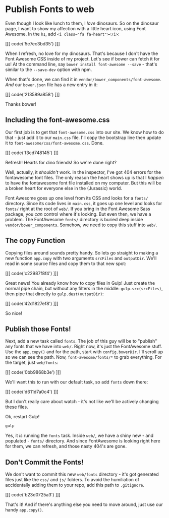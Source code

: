 # Publish Fonts to web

Even though I look like lunch to them, I *love* dinosaurs. So on the dinosaur
page, I want to show my affection with a little heart icon, using Font Awesome.
In the `h1`, add `<i class="fa fa-heart"></i>`:

[[[ code('5e7ec3bd35') ]]]

When I refresh, no love for my dinosaurs. That's because I don't have the
Font Awesome CSS inside of my project. Let's see if bower can fetch it for
us! At the command line, say `bower install font-awesome --save` - that's
similar to the `--save-dev` option with npm.

When that's done, we can find it in `vendor/bower_components/font-awesome`.
*And* our `bower.json` file has a new entry in it:

[[[ code('213589a858') ]]]

Thanks bower!

## Including the font-awesome.css

Our first job is to get that `font-awesome.css` into our site. We know how
to do that - just add it to our `main.css` file. I'll copy the bootstrap
line then update it to `font-awesome/css/font-awesome.css`. Done.

[[[ code('f3cd748145') ]]]

Refresh! Hearts for dino friends! So we're done right?

Well, actually, it *shouldn't* work. In the inspector, I've got 404 errors
for the fontawesome font files. The only reason the heart shows up is that
I *happen* to have the fontawesome font file installed on my computer. But
this will be a broken heart for everyone else in the (Jurassic) world.

Font Awesome goes up one level from its CSS and looks for a `fonts/` directory.
Since its code lives in `main.css`, it goes up one level and looks for `fonts/`
right at the root of `web/`. If you bring in the Font Awesome Sass package,
you *can* control where it's looking. But even then, we have a problem. The
FontAwesome `fonts/` directory is buried deep inside `vendor/bower_components`.
Somehow, we need to copy this stuff into `web/`.

## The copy Function

Copying files around sounds pretty handy. So lets go straight to making a
new function `app.copy` with two arguments `srcFiles` and `outputDir`. We'll
read in some source files and copy them to that new spot:

[[[ code('c22987f8f4') ]]]

Great news! You already know how to copy files in Gulp! Just create the normal
pipe chain, but without any filters in the middle: `gulp.src(srcFiles)`,
then pipe that directly to `gulp.dest(outputDir)`:

[[[ code('42d1827ef8') ]]]

So nice!

## Publish those Fonts!

Next, add a new task called `fonts`. The job of this guy will be to "publish"
any fonts that we have into `web/`. Right now, it's just the FontAwesome
stuff. Use the `app.copy()` and for the path, start with `config.bowerDir`.
I'll scroll up so we can see the path. Now, `font-awesome/fonts/*` to grab
everything. For the target, just `web/fonts`:

[[[ code('0bb9868b3e') ]]]

We'll want this to run with our default task, so add `fonts` down there:

[[[ code('d611d7a0c4') ]]]

But I don't really care about watch - it's not like we'll be actively changing
these files.

Ok, restart Gulp!

```bash
gulp
```

Yes, it *is* running the `fonts` task. Inside `web/`, we have a shiny
new - and populated - `fonts/` directory. And since FontAwesome is looking
right here for them, we can refresh, and those nasty 404's are gone.

## Don't Commit the Fonts!

We don't want to commit this new `web/fonts` directory - it's got generated
files just like the `css/` and `js/` folders. To avoid the humiliation of
accidentally adding them to your repo, add this path to `.gitignore`.

[[[ code('b23d0725a3') ]]]

That's it! And if there's anything else you need to move around, just use
our handy `app.copy()`.
